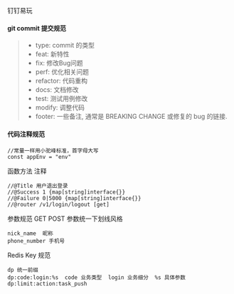 钉钉易玩

#### git commit 提交规范

> + type: commit 的类型
> + feat: 新特性
> + fix: 修改Bug问题
> + perf: 优化相关问题
> + refactor: 代码重构
> + docs: 文档修改
> + test: 测试用例修改
> + modify: 调整代码
> + footer: 一些备注, 通常是 BREAKING CHANGE 或修复的 bug 的链接.

#### 代码注释规范
```
//常量一样用小驼峰标准，首字母大写
const appEnv = "env"
```
函数方法 注释
```
//@Title 用户退出登录
//@Success 1 {map[string]interface{}}
//@Failure 0|5000 {map[string]interface{}}
//@router /v1/login/logout [get]
```

参数规范
GET POST 参数统一下划线风格
```
nick_name  昵称
phone_number 手机号
```
Redis Key 规范 
```
dp 统一前缀  
dp:code:login:%s  code 业务类型  login 业务细分  %s 具体参数
dp:limit:action:task_push
```

